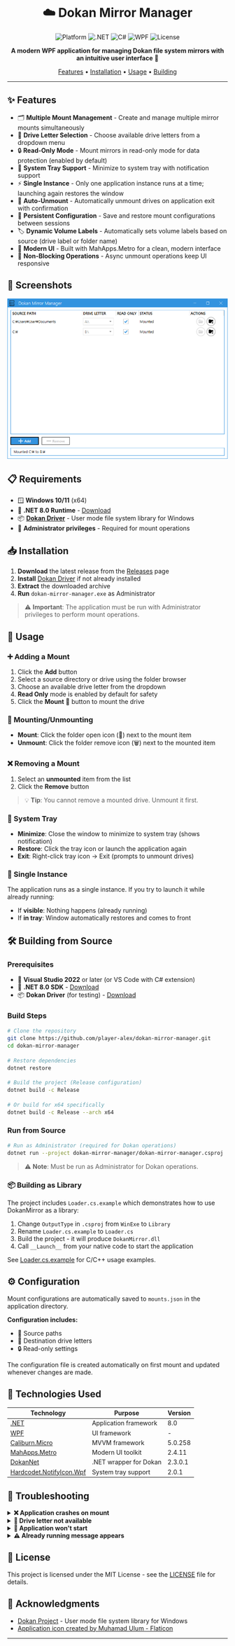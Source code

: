 <div align="center">

# ☁️ Dokan Mirror Manager

![Platform](https://img.shields.io/badge/platform-Windows-0078D6?logo=windows&logoColor=white)
![.NET](https://img.shields.io/badge/.NET-8.0-512BD4?logo=.net&logoColor=white)
![C#](https://img.shields.io/badge/C%23-12.0-239120?logo=csharp&logoColor=white)
![WPF](https://img.shields.io/badge/WPF-UI-0078D6?logo=windows&logoColor=white)
![License](https://img.shields.io/badge/license-MIT-blue.svg)

**A modern WPF application for managing Dokan file system mirrors with an intuitive user interface** 🚀

[Features](#-features) • [Installation](#-installation) • [Usage](#-usage) • [Building](#building-from-source)

</div>

---

## ✨ Features

- 🗂️ **Multiple Mount Management** - Create and manage multiple mirror mounts simultaneously
- 💾 **Drive Letter Selection** - Choose available drive letters from a dropdown menu
- 🔒 **Read-Only Mode** - Mount mirrors in read-only mode for data protection (enabled by default)
- 🎯 **System Tray Support** - Minimize to system tray with notification support
- ⚡ **Single Instance** - Only one application instance runs at a time; launching again restores the window
- 🔄 **Auto-Unmount** - Automatically unmount drives on application exit with confirmation
- 💾 **Persistent Configuration** - Save and restore mount configurations between sessions
- 🏷️ **Dynamic Volume Labels** - Automatically sets volume labels based on source (drive label or folder name)
- 🎨 **Modern UI** - Built with MahApps.Metro for a clean, modern interface
- 🚀 **Non-Blocking Operations** - Async unmount operations keep UI responsive

## 📸 Screenshots

![Main Window](screenshot.png)

## 📋 Requirements

- 🪟 **Windows 10/11** (x64)
- 🔷 **.NET 8.0 Runtime** - [Download](https://dotnet.microsoft.com/download/dotnet/8.0)
- 📦 **[Dokan Driver](https://github.com/dokan-dev/dokany/releases)** - User mode file system library for Windows
- 🔑 **Administrator privileges** - Required for mount operations

## 📥 Installation

1. **Download** the latest release from the [Releases](../../releases) page
2. **Install** [Dokan Driver](https://github.com/dokan-dev/dokany/releases) if not already installed
3. **Extract** the downloaded archive
4. **Run** `dokan-mirror-manager.exe` as Administrator

> ⚠️ **Important**: The application must be run with Administrator privileges to perform mount operations.

## 📖 Usage

### ➕ Adding a Mount

1. Click the **Add** button
2. Select a source directory or drive using the folder browser
3. Choose an available drive letter from the dropdown
4. **Read Only** mode is enabled by default for safety
5. Click the **Mount** 📂 button to mount the drive

### 🔄 Mounting/Unmounting

- **Mount**: Click the folder open icon (📂) next to the mount item
- **Unmount**: Click the folder remove icon (🗑️) next to the mounted item

### ❌ Removing a Mount

1. Select an **unmounted** item from the list
2. Click the **Remove** button

> 💡 **Tip**: You cannot remove a mounted drive. Unmount it first.

### 🎯 System Tray

- **Minimize**: Close the window to minimize to system tray (shows notification)
- **Restore**: Click the tray icon or launch the application again
- **Exit**: Right-click tray icon → Exit (prompts to unmount drives)

### 🔐 Single Instance

The application runs as a single instance. If you try to launch it while already running:
- If **visible**: Nothing happens (already running)
- If **in tray**: Window automatically restores and comes to front

## 🛠️ Building from Source

### Prerequisites

- 🔧 **Visual Studio 2022** or later (or VS Code with C# extension)
- 🔷 **.NET 8.0 SDK** - [Download](https://dotnet.microsoft.com/download/dotnet/8.0)
- 📦 **Dokan Driver** (for testing) - [Download](https://github.com/dokan-dev/dokany/releases)

### Build Steps

```bash
# Clone the repository
git clone https://github.com/player-alex/dokan-mirror-manager.git
cd dokan-mirror-manager

# Restore dependencies
dotnet restore

# Build the project (Release configuration)
dotnet build -c Release

# Or build for x64 specifically
dotnet build -c Release --arch x64
```

### Run from Source

```bash
# Run as Administrator (required for Dokan operations)
dotnet run --project dokan-mirror-manager/dokan-mirror-manager.csproj
```

> ⚠️ **Note**: Must be run as Administrator for Dokan operations.

### 📦 Building as Library

The project includes `Loader.cs.example` which demonstrates how to use DokanMirror as a library:

1. Change `OutputType` in `.csproj` from `WinExe` to `Library`
2. Rename `Loader.cs.example` to `Loader.cs`
3. Build the project - it will produce `DokanMirror.dll`
4. Call `__Launch__` from your native code to start the application

See [Loader.cs.example](dokan-mirror-manager/Loader.cs.example) for C/C++ usage examples.

## ⚙️ Configuration

Mount configurations are automatically saved to `mounts.json` in the application directory.

**Configuration includes:**
- 📁 Source paths
- 💾 Destination drive letters
- 🔒 Read-only settings

The configuration file is created automatically on first mount and updated whenever changes are made.

## 🔧 Technologies Used

| Technology | Purpose | Version |
|------------|---------|---------|
| [.NET](https://dotnet.microsoft.com/) | Application framework | 8.0 |
| [WPF](https://docs.microsoft.com/en-us/dotnet/desktop/wpf/) | UI framework | - |
| [Caliburn.Micro](https://caliburnmicro.com/) | MVVM framework | 5.0.258 |
| [MahApps.Metro](https://mahapps.com/) | Modern UI toolkit | 2.4.11 |
| [DokanNet](https://github.com/dokan-dev/dokan-dotnet) | .NET wrapper for Dokan | 2.3.0.1 |
| [Hardcodet.NotifyIcon.Wpf](https://github.com/hardcodet/wpf-notifyicon) | System tray support | 2.0.1 |

## 🐛 Troubleshooting

<details>
<summary><b>❌ Application crashes on mount</b></summary>

- ✅ Ensure Dokan Driver is properly installed
- ✅ Run the application as Administrator
- ✅ Check `mount_error.log` in the application directory for details
- ✅ Verify the source path exists and is accessible

</details>

<details>
<summary><b>💾 Drive letter not available</b></summary>

- ✅ Make sure the drive letter is not already in use
- ✅ Check Windows Disk Management for assigned letters
- ✅ Try a different drive letter

</details>

<details>
<summary><b>🚫 Application won't start</b></summary>

- ✅ Verify .NET 8.0 Runtime is installed
- ✅ Check `crash.log` in the application directory
- ✅ Ensure you're running as Administrator
- ✅ Try running from command line to see error messages

</details>

<details>
<summary><b>⚠️ Already running message appears</b></summary>

This is normal behavior. The application uses single-instance mode:
- If the window is hidden in tray, it will be restored automatically
- If the window is already visible, the existing instance continues running

</details>

## 📄 License

This project is licensed under the MIT License - see the [LICENSE](LICENSE) file for details.

## 🙏 Acknowledgments

- [Dokan Project](https://github.com/dokan-dev/dokany) - User mode file system library for Windows
- <a href="https://www.flaticon.com/free-icons/web-server" title="web server icons">Application icon created by Muhamad Ulum - Flaticon</a>

---